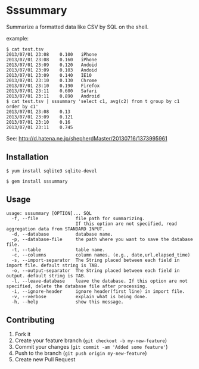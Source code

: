 # Sssummary

Summarize a formatted data like CSV by SQL on the shell.

example:

```zsh:test.tsv
$ cat test.tsv
2013/07/01 23:08    0.100	iPhone
2013/07/01 23:08	0.160	iPhone
2013/07/01 23:09	0.120	Andoid
2013/07/01 23:09	0.103	Andoid
2013/07/01 23:09	0.140	IE10
2013/07/01 23:10	0.130	Chrome
2013/07/01 23:10	0.190	Firefox
2013/07/01 23:11	0.600	Safari
2013/07/01 23:11	0.890	Android
$ cat test.tsv | sssummary 'select c1, avg(c2) from t group by c1 order by c1'
2013/07/01 23:08    0.13
2013/07/01 23:09	0.121
2013/07/01 23:10	0.16
2013/07/01 23:11	0.745
```

See: http://d.hatena.ne.jp/shepherdMaster/20130716/1373995961

## Installation

    $ yum install sqlite3 sqlite-devel

    $ gem install sssummary

## Usage

	usage: sssummary [OPTION]... SQL
	  -f, --file              file path for summarizing.
	                          If this option are not specified, read aggregation data from STANDARD INPUT.
	  -d, --database          database name.
	  -p, --database-file     the path where you want to save the database file.
	  -t, --table             table name.
	  -c, --columns           column names. (e.g., date,url,elapsed_time)
	  -s, --import-separator  The String placed between each field in import file. default string is TAB.
	  -o, --output-separator  The String placed between each field in output. default string is TAB.
	  -l, --leave-database    leave the database. If this option are not specified, delete the database file after processing.
	  -i, --ignore-header     ignore header(first line) in import file.
	  -v, --verbose           explain what is being done.
	  -h, --help              show this message.


## Contributing

1. Fork it
2. Create your feature branch (`git checkout -b my-new-feature`)
3. Commit your changes (`git commit -am 'Added some feature'`)
4. Push to the branch (`git push origin my-new-feature`)
5. Create new Pull Request

